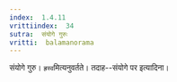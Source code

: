```yaml
---
index:  1.4.11
vrittiindex:  34
sutra:  संयोगे गुरुः
vritti:  balamanorama 
---
```


संयोगे गुरु। `ह्रस्व`मित्यनुवर्तते। तदाह--संयोगे पर इत्यादिना। 

